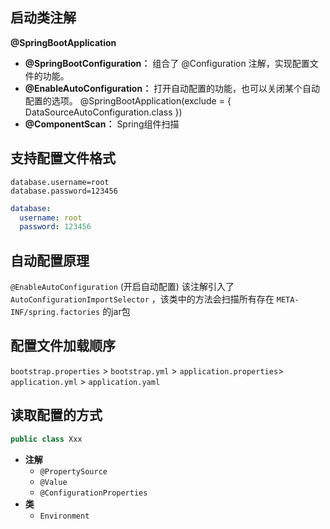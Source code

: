 ## 启动类注解

**@SpringBootApplication**

- **@SpringBootConfiguration：** 组合了 @Configuration 注解，实现配置文件的功能。
- **@EnableAutoConfiguration：** 打开自动配置的功能，也可以关闭某个自动配置的选项。 @SpringBootApplication(exclude = { DataSourceAutoConfiguration.class })
- **@ComponentScan：** Spring组件扫描

## 支持配置文件格式

<!-- tabs:start -->
<!-- tab:properties -->

```properties
database.username=root
database.password=123456
```

<!-- tab:yml/yaml -->

```yaml
database:
  username: root
  password: 123456
```

<!-- tabs:end -->

## 自动配置原理

`@EnableAutoConfiguration` (开启自动配置) 该注解引入了 `AutoConfigurationImportSelector` ，该类中的方法会扫描所有存在 `META-INF/spring.factories` 的jar包

## 配置文件加载顺序

`bootstrap.properties` > `bootstrap.yml` > `application.properties`> `application.yml` > `application.yaml`

## 读取配置的方式

<!-- tabs:start -->
<!-- tab:Environment -->

```java
public class Xxx
```

<!-- tabs:end -->

- **注解**
    - `@PropertySource`
    - `@Value`
    - `@ConfigurationProperties`
- **类**
    - `Environment`
